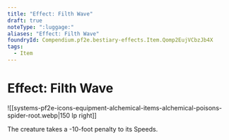 ```yaml
---
title: "Effect: Filth Wave"
draft: true
noteType: ":luggage:"
aliases: "Effect: Filth Wave"
foundryId: Compendium.pf2e.bestiary-effects.Item.Qomp2EujVCbzJb4X
tags:
  - Item
---
```


# Effect: Filth Wave
![[systems-pf2e-icons-equipment-alchemical-items-alchemical-poisons-spider-root.webp|150 lp right]]

The creature takes a -10-foot penalty to its Speeds.
